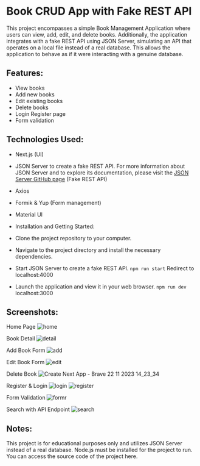 
# Book CRUD App with Fake REST API

This project encompasses a simple Book Management Application where users can view, add, edit, and delete books.
Additionally, the application integrates with a fake REST API using JSON Server, simulating an API that operates on a local file instead of a real database.
This allows the application to behave as if it were interacting with a genuine database.

## Features:

- View books
- Add new books
- Edit existing books
- Delete books
- Login Register page
- Form validation 

## Technologies Used:

- Next.js (UI)
- JSON Server to create a fake REST API. For more information about JSON Server and to explore its documentation, please visit the [JSON Server GitHub page](https://github.com/typicode/json-server) (Fake REST API)
- Axios
- Formik & Yup (Form management)
- Material UI
- Installation and Getting Started:

- Clone the project repository to your computer.
- Navigate to the project directory and install the necessary dependencies.
- Start JSON Server to create a fake REST API.  ```npm run start``` Redirect to localhost:4000
- Launch the application and view it in your web browser. ```npm run dev``` localhost:3000

## Screenshots:

Home Page
![home](https://github.com/kadersarikaya/book-fake-api-json-server/assets/74090818/2bb08a1d-1621-4794-84c6-c5cc2c292be0)

Book Detail
![detail](https://github.com/kadersarikaya/book-fake-api-json-server/assets/74090818/f3a32f50-6860-4126-8b67-7845de38f582)

Add Book Form
![add](https://github.com/kadersarikaya/book-fake-api-json-server/assets/74090818/a2ad33fa-7bf6-4311-a613-2cbb2afb69df)

Edit Book Form
![edit](https://github.com/kadersarikaya/book-fake-api-json-server/assets/74090818/b34bdce4-109e-49b7-a87f-7d577caa6b91)

Delete Book
![Create Next App - Brave 22 11 2023 14_23_34](https://github.com/kadersarikaya/book-fake-api-json-server/assets/74090818/56b09ae5-76b0-44b5-b184-7779ad535fd7)

Register & Login
![login](https://github.com/kadersarikaya/book-fake-api-json-server/assets/74090818/45336950-0a62-4262-9e8e-fdb0605ec75e)
![register](https://github.com/kadersarikaya/book-fake-api-json-server/assets/74090818/a3ccd0fe-121f-4ece-83e5-1110caf758b7)

Form Validation
![formr](https://github.com/kadersarikaya/book-fake-api-json-server/assets/74090818/131efba6-ef1f-4465-bd04-1c0a27e73f10)

Search with API Endpoint
![search](https://github.com/kadersarikaya/book-fake-api-json-server/assets/74090818/b75dcd3a-19e5-4c7f-a612-650941c90e07)

## Notes:

This project is for educational purposes only and utilizes JSON Server instead of a real database.
Node.js must be installed for the project to run.
You can access the source code of the project here.
